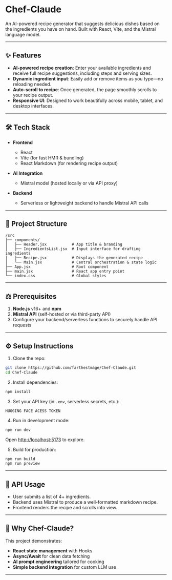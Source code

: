 # Chef-Claude

An AI-powered recipe generator that suggests delicious dishes based on the ingredients you have on hand. Built with React, Vite, and the Mistral language model.

---

## ✨ Features

* **AI-powered recipe creation**: Enter your available ingredients and receive full recipe suggestions, including steps and serving sizes.
* **Dynamic ingredient input**: Easily add or remove items as you type—no reloading needed.
* **Auto-scroll to recipe**: Once generated, the page smoothly scrolls to your recipe output.
* **Responsive UI**: Designed to work beautifully across mobile, tablet, and desktop interfaces.

---

## 🛠️ Tech Stack

* **Frontend**

  * React
  * Vite (for fast HMR & bundling)
  * React Markdown (for rendering recipe output)
* **AI Integration**

  * Mistral model (hosted locally or via API proxy)
* **Backend**

  * Serverless or lightweight backend to handle Mistral API calls

---

## 🧰 Project Structure

```
/src
├── components/
│   ├── Header.jsx           # App title & branding
│   ├── IngredientsList.jsx  # Input interface for drafting ingredients
│   ├── Recipe.jsx           # Displays the generated recipe
│   └── Main.jsx             # Central orchestration & state logic
├── App.jsx                  # Root component
├── main.jsx                 # React app entry point
└── index.css                # Global styles
```

---

## ⚖️ Prerequisites

1. **Node.js** v16+ and **npm**
2. **Mistral API** (self-hosted or via third-party API)
3. Configure your backend/serverless functions to securely handle API requests

---

## ⚙️ Setup Instructions

1. Clone the repo:

```bash
git clone https://github.com/farthestmage/Chef-Claude.git
cd Chef-Claude
```

2. Install dependencies:

```bash
npm install
```

3. Set your API key (in `.env`, serverless secrets, etc.):

```
HUGGING FACE ACESS TOKEN
```

4. Run in development mode:

```bash
npm run dev
```

Open [http://localhost:5173](http://localhost:5173) to explore.

5. Build for production:

```bash
npm run build
npm run preview
```

---

## 📡 API Usage

* User submits a list of 4+ ingredients.
* Backend uses Mistral to produce a well-formatted markdown recipe.
* Frontend renders the recipe and scrolls into view.

---

## 📖 Why Chef-Claude?

This project demonstrates:

* **React state management** with Hooks
* **Async/Await** for clean data fetching
* **AI prompt engineering** tailored for cooking
* **Simple backend integration** for custom LLM use

---




